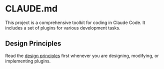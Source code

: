 # CLAUDE.md

This project is a comprehensive toolkit for coding in Claude Code. It includes a set of plugins for various development tasks.

## Design Principles

Read the [design principles](./README.md#design-principles) first whenever you are designing, modifying, or implementing plugins.
